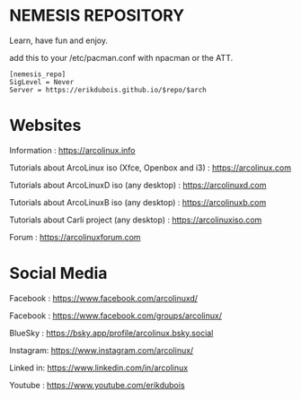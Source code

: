 # NEMESIS REPOSITORY


Learn, have fun and enjoy.

add this to your /etc/pacman.conf with npacman or the ATT.

```
[nemesis_repo]
SigLevel = Never
Server = https://erikdubois.github.io/$repo/$arch
```


# Websites

Information : https://arcolinux.info

Tutorials about ArcoLinux iso (Xfce, Openbox and i3) : https://arcolinux.com

Tutorials about ArcoLinuxD iso (any desktop) : https://arcolinuxd.com

Tutorials about ArcoLinuxB iso (any desktop) : https://arcolinuxb.com

Tutorials about Carli project (any desktop) : https://arcolinuxiso.com

Forum : https://arcolinuxforum.com


# Social Media

Facebook : https://www.facebook.com/arcolinuxd/

Facebook : https://www.facebook.com/groups/arcolinux/

BlueSky : https://bsky.app/profile/arcolinux.bsky.social

Instagram: https://www.instagram.com/arcolinux/

Linked in: https://www.linkedin.com/in/arcolinux

Youtube  : https://www.youtube.com/erikdubois

